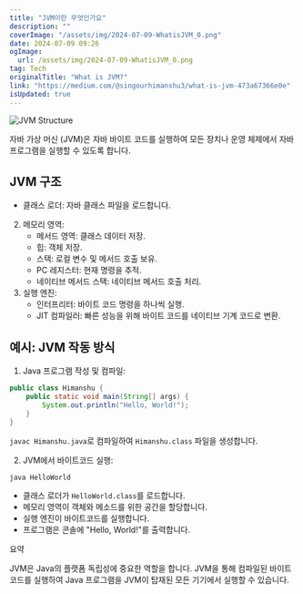 ```yaml
---
title: "JVM이란 무엇인가요"
description: ""
coverImage: "/assets/img/2024-07-09-WhatisJVM_0.png"
date: 2024-07-09 09:26
ogImage:
  url: /assets/img/2024-07-09-WhatisJVM_0.png
tag: Tech
originalTitle: "What is JVM?"
link: "https://medium.com/@singourhimanshu3/what-is-jvm-473a67366e0e"
isUpdated: true
---
```


![JVM Structure](/assets/img/2024-07-09-WhatisJVM_0.png)

자바 가상 머신 (JVM)은 자바 바이트 코드를 실행하여 모든 장치나 운영 체제에서 자바 프로그램을 실행할 수 있도록 합니다.

## JVM 구조

- 클래스 로더: 자바 클래스 파일을 로드합니다.

2. 메모리 영역:
   - 메서드 영역: 클래스 데이터 저장.
   - 힙: 객체 저장.
   - 스택: 로컬 변수 및 메서드 호출 보유.
   - PC 레지스터: 현재 명령을 추적.
   - 네이티브 메서드 스택: 네이티브 메서드 호출 처리.
3. 실행 엔진:
   - 인터프리터: 바이트 코드 명령을 하나씩 실행.
   - JIT 컴파일러: 빠른 성능을 위해 바이트 코드를 네이티브 기계 코드로 변환.

<!-- seedividend - 사각형 -->

<ins class="adsbygoogle"
     style="display:block"
     data-ad-client="ca-pub-4877378276818686"
     data-ad-slot="1898504329"
     data-ad-format="auto"
     data-full-width-responsive="true"></ins>

<script>
     (adsbygoogle = window.adsbygoogle || []).push({});
</script>

## 예시: JVM 작동 방식

1. Java 프로그램 작성 및 컴파일:

```java
public class Himanshu {
    public static void main(String[] args) {
        System.out.println("Hello, World!");
    }
}
```

`javac Himanshu.java`로 컴파일하여 `Himanshu.class` 파일을 생성합니다.

2. JVM에서 바이트코드 실행:

`java HelloWorld`

- 클래스 로더가 `HelloWorld.class`를 로드합니다.
- 메모리 영역이 객체와 메소드를 위한 공간을 할당합니다.
- 실행 엔진이 바이트코드를 실행합니다.
- 프로그램은 콘솔에 "Hello, World!"를 출력합니다.

요약

<!-- seedividend - 사각형 -->

<ins class="adsbygoogle"
     style="display:block"
     data-ad-client="ca-pub-4877378276818686"
     data-ad-slot="1898504329"
     data-ad-format="auto"
     data-full-width-responsive="true"></ins>

<script>
     (adsbygoogle = window.adsbygoogle || []).push({});
</script>

JVM은 Java의 플랫폼 독립성에 중요한 역할을 합니다. JVM을 통해 컴파일된 바이트코드를 실행하여 Java 프로그램을 JVM이 탑재된 모든 기기에서 실행할 수 있습니다.
